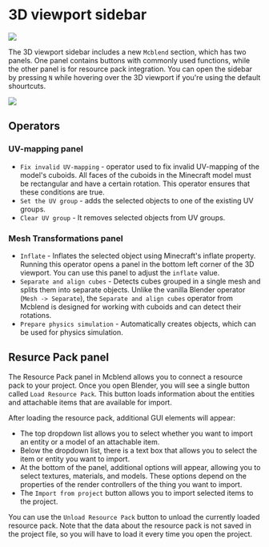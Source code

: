 # 3D viewport sidebar

![](/img/gui/sidebar.png)

The 3D viewport sidebar includes a new `Mcblend` section, which has two panels. One panel contains buttons with commonly used functions, while the other panel is for resource pack integration. You can open the sidebar by pressing `N` while hovering over the 3D viewport if you're using the default shourtcuts.

![](/img/gui/sidebar_only.png)

## Operators
### UV-mapping panel
- `Fix invalid UV-mapping` - operator used to fix invalid UV-mapping of the model's cuboids. All faces of the cuboids in the Minecraft model must be rectangular and have a certain rotation. This operator ensures that these conditions are true.
- `Set the UV group` - adds the selected objects to one of the existing UV groups.
- `Clear UV group` - It removes selected objects from UV groups.

### Mesh Transformations panel
- `Inflate` - Inflates the selected object using Minecraft's inflate property. Running this operator opens a panel in the bottom left corner of the 3D viewport. You can use this panel to adjust the `inflate` value.
- `Separate and align cubes` - Detects cubes grouped in a single mesh and splits them into separate objects. Unlike the vanilla Blender operator (`Mesh -> Separate`), the `Separate and align cubes` operator from Mcblend is designed for working with cuboids and can detect their rotations.
- `Prepare physics simulation` - Automatically creates objects, which can be used for physics simulation.

## Resurce Pack panel
The Resource Pack panel in Mcblend allows you to connect a resource pack to your project. Once you open Blender, you will see a single button called `Load Resource Pack`. This button loads information about the entities and attachable items that are available for import.

After loading the resource pack, additional GUI elements will appear:
- The top dropdown list allows you to select whether you want to import an entity or a model of an attachable item.
- Below the dropdown list, there is a text box that allows you to select the item or entity you want to import.
- At the bottom of the panel, additional options will appear, allowing you to select textures, materials, and models. These options depend on the properties of the render controllers of the thing you want to import.
- The `Import from project` button allows you to import selected items to the project.

You can use the `Unload Resource Pack` button to unload the currently loaded resource pack. Note that the data about the resource pack is not saved in the project file, so you will have to load it every time you open the project.
